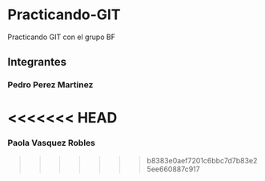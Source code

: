 # Practicando-GIT

Practicando GIT con el grupo BF

## Integrantes

### Pedro Perez Martinez
<<<<<<< HEAD
=======
### Paola Vasquez Robles
>>>>>>> b8383e0aef7201c6bbc7d7b83e25ee660887c917
